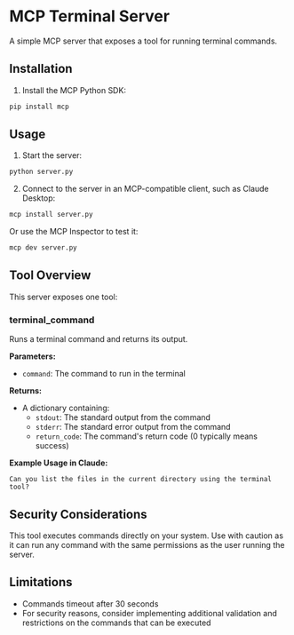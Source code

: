 # MCP Terminal Server

A simple MCP server that exposes a tool for running terminal commands.

## Installation

1. Install the MCP Python SDK:

```bash
pip install mcp
```

## Usage

1. Start the server:

```bash
python server.py
```

2. Connect to the server in an MCP-compatible client, such as Claude Desktop:

```bash
mcp install server.py
```

Or use the MCP Inspector to test it:

```bash
mcp dev server.py
```

## Tool Overview

This server exposes one tool:

### terminal_command

Runs a terminal command and returns its output.

**Parameters:**
- `command`: The command to run in the terminal

**Returns:**
- A dictionary containing:
  - `stdout`: The standard output from the command
  - `stderr`: The standard error output from the command
  - `return_code`: The command's return code (0 typically means success)

**Example Usage in Claude:**

```
Can you list the files in the current directory using the terminal tool?
```

## Security Considerations

This tool executes commands directly on your system. Use with caution as it can run any command with the same permissions as the user running the server.

## Limitations

- Commands timeout after 30 seconds
- For security reasons, consider implementing additional validation and restrictions on the commands that can be executed
